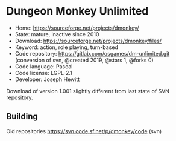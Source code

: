 # Dungeon Monkey Unlimited

- Home: https://sourceforge.net/projects/dmonkey/
- State: mature, inactive since 2010
- Download: https://sourceforge.net/projects/dmonkey/files/
- Keyword: action, role playing, turn-based
- Code repository: https://gitlab.com/osgames/dm-unlimited.git (conversion of svn, @created 2019, @stars 1, @forks 0)
- Code language: Pascal
- Code license: LGPL-2.1
- Developer: Joseph Hewitt

Download of version 1.001 slightly different from last state of SVN repository.

## Building

Old repositories https://svn.code.sf.net/p/dmonkey/code (svn)